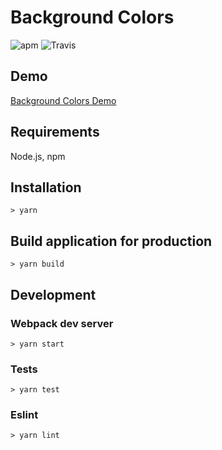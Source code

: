 # Background Colors


![apm](https://img.shields.io/apm/l/vim-mode.svg)
![Travis](https://img.shields.io/travis/Gecko222/background-colors.svg)

## Demo

[Background Colors Demo](https://gecko222.github.io/background-colors/dist/)

## Requirements

Node.js, npm

## Installation

```
> yarn
```

## Build application for production

```
> yarn build
```

## Development

### Webpack dev server

```
> yarn start
```

### Tests

```
> yarn test
```

### Eslint

```
> yarn lint
```
